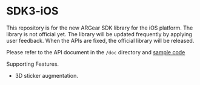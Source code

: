 # SDK3-iOS
This repository is for the new ARGear SDK library for the iOS platform. The library is not official yet. The library will be updated frequently by applying user feedback. When the APIs are fixed, the official library will be released.

Please refer to the API document in the `/doc` directory and [sample code](https://github.com/argear/SDK3-Sample-iOS)

Supporting Features.  <br/>
- 3D sticker augmentation.  
